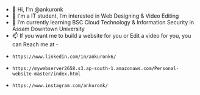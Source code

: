 - 👋 Hi, I’m @ankuronk
- 👀 I'm a IT student, I’m interested in Web Designing & Video Editing
- 🌱 I’m currently learning BSC Cloud Technology & Information Security in Assam Downtown University
- 📫 If you want me to build a website for you or Edit a video for you, you can Reach me at -
-     https://www.linkedin.com/in/ankuronk6/
-     https://mywebserver2658.s3.ap-south-1.amazonaws.com/Personal-website-master/index.html
-     https://www.instagram.com/ankuronk/

<!---
ankuronk/ankuronk is a ✨ special ✨ repository because its `README.md` (this file) appears on your GitHub profile.
You can click the Preview link to take a look at your changes.
--->
